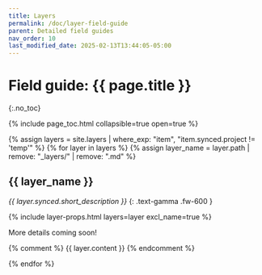 ```yaml
---
title: Layers
permalink: /doc/layer-field-guide
parent: Detailed field guides
nav_order: 10
last_modified_date: 2025-02-13T13:44:05-05:00
---
```


# Field guide: {{ page.title }}
{:.no_toc}

{% include page_toc.html collapsible=true open=true %}

{% assign layers = site.layers | where_exp: "item", "item.synced.project != 'temp'" %}
{% for layer in layers %}
{% assign layer_name = layer.path | remove: "_layers/" | remove: ".md" %}

## <span class="layer">{{ layer_name }}</span>

_{{ layer.synced.short_description }}_
{: .text-gamma .fw-600 }

{% include layer-props.html layers=layer excl_name=true %}

More details coming soon!

{% comment %}
{{ layer.content }}
{% endcomment %}

{% endfor %}
